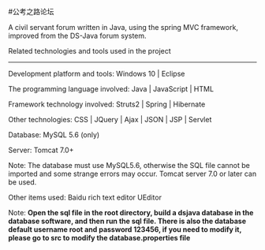 #公考之路论坛

A civil servant forum written in Java, using the spring MVC framework, improved from the DS-Java forum system.

Related technologies and tools used in the project

----------

Development platform and tools: Windows 10 | Eclipse

The programming language involved: Java | JavaScript | HTML

Framework technology involved: Struts2 | Spring | Hibernate

Other technologies: CSS | JQuery | Ajax | JSON | JSP | Servlet

Database: MySQL 5.6 (only)

Server: Tomcat 7.0+

Note: The database must use MySQL5.6, otherwise the SQL file cannot be imported and some strange errors may occur. Tomcat server 7.0 or later can be used.

Other items used: Baidu rich text editor UEditor



Note: **Open the sql file in the root directory, build a dsjava database in the database software, and then run the sql file. There is also the database default username root and password 123456, if you need to modify it, please go to src to modify the database.properties file**




